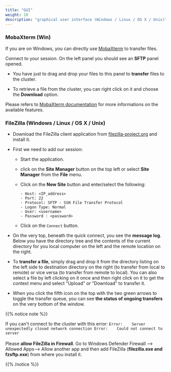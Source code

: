 ```yaml
---
title: "GUI"
weight: 10
description: "graphical user interface (Windows / Linux / OS X / Unix)"
---
```


### MobaXterm (Win)

If you are on Windows, you can directly use [MobaXterm](https://mobaxterm.mobatek.net/) to transfer files.

Connect to your session. On the left panel you should see an **SFTP** panel opened.

- You have just to drag and drop your files to this panel to **transfer** files to the cluster.

- To retrieve a file from the cluster, you can right click on it and choose the **Download** option.

Please refers to [MobaXterm documentation](https://mobaxterm.mobatek.net/documentation.html) for more informations on the available features.

### FileZilla (Windows / Linux / OS X / Unix)

- Download the FileZilla client application from [filezilla-project.org](https://filezilla-project.org/download.php?type=client) and install it.

- First we need to add our session:
  - Start the application.

  - click on the **Site Manager** button on the top left or select **Site Manager** from the **File** menu.

  - Click on the **New Site** button and enter/select the following:

    ```
    - Host: <IP_address>
    - Port: 22
    - Protocol: SFTP - SSH File Transfer Protocol
    - Logon Type: Normal
    - User: <username>
    - Password : <passward>
    ```

  - Click on the `Connect` button.

- On the very top, beneath the quick connect, you see the **message log**. Below you have the directory tree and the contents of the current directory for you local computer on the left and the remote location on the right.

- To **transfer a file**, simply drag and drop it from the directory listing on the left side to destination directory on the right (to transfer from local to remote) or vice versa (to transfer from remote to local). You can also select a file by left clicking on it once and then right click on it to get the context menu and select "Upload" or "Download" to transfer it.

- When you click the fifth icon on the top with the two green arrows to toggle the transfer queue, you can see **the status of ongoing transfers** on the very bottom of the window.

{{% notice note %}}

If you can't connect to the cluster with this error: `Error:	Server unexpectedly closed network connection Error:	Could not connect to server` <br><br/>Please **allow FileZilla in Firewall**. Go to Windows Defender Firewall --> Allowed Apps--> Allow another app and then add FileZilla (**filezilla.exe and fzsftp.exe**) from where you install it.

{{% /notice %}}

